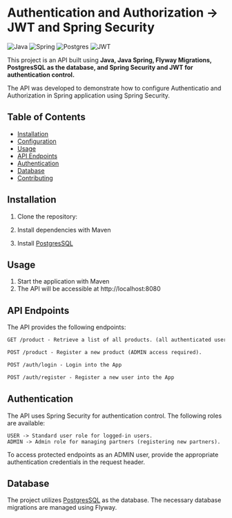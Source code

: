 # Authentication and Authorization ->  JWT and Spring Security

![Java](https://img.shields.io/badge/java-%23ED8B00.svg?style=for-the-badge&logo=openjdk&logoColor=white)
![Spring](https://img.shields.io/badge/spring-%236DB33F.svg?style=for-the-badge&logo=spring&logoColor=white)
![Postgres](https://img.shields.io/badge/postgres-%23316192.svg?style=for-the-badge&logo=postgresql&logoColor=white)
![JWT](https://img.shields.io/badge/JWT-black?style=for-the-badge&logo=JSON%20web%20tokens)

This project is an API built using **Java, Java Spring, Flyway Migrations, PostgresSQL as the database, and Spring Security and JWT for authentication control.**

The API was developed to demonstrate how to configure Authenticatio and Authorization in Spring application using Spring Security.

## Table of Contents

- [Installation](#installation)
- [Configuration](#configuration)
- [Usage](#usage)
- [API Endpoints](#api-endpoints)
- [Authentication](#authentication)
- [Database](#database)
- [Contributing](#contributing)

## Installation

1. Clone the repository:

2. Install dependencies with Maven

3. Install [PostgresSQL](https://www.postgresql.org/)

## Usage

1. Start the application with Maven
2. The API will be accessible at http://localhost:8080


## API Endpoints
The API provides the following endpoints:

```markdown
GET /product - Retrieve a list of all products. (all authenticated users)

POST /product - Register a new product (ADMIN access required).

POST /auth/login - Login into the App

POST /auth/register - Register a new user into the App
```

## Authentication
The API uses Spring Security for authentication control. The following roles are available:

```
USER -> Standard user role for logged-in users.
ADMIN -> Admin role for managing partners (registering new partners).
```
To access protected endpoints as an ADMIN user, provide the appropriate authentication credentials in the request header.

## Database
The project utilizes [PostgresSQL](https://www.postgresql.org/) as the database. The necessary database migrations are managed using Flyway.



